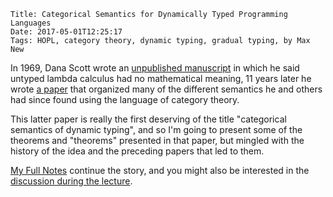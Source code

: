     Title: Categorical Semantics for Dynamically Typed Programming Languages
    Date: 2017-05-01T12:25:17
    Tags: HOPL, category theory, dynamic typing, gradual typing, by Max New

<!-- more -->

In 1969, Dana Scott wrote an [unpublished manuscript][alternative] in
which he said untyped lambda calculus had no mathematical meaning, 11
years later he wrote [a paper][relating] that organized many of the
different semantics he and others had since found using the language
of category theory.

This latter paper is really the first deserving of the title
"categorical semantics of dynamic typing", and so I'm going to present
some of the theorems and "theorems" presented in that paper, but
mingled with the history of the idea and the preceding papers that led
to them.

[My Full Notes](/blog/static/dyn-cats.pdf) continue the story, and you
might also be interested in
the
[discussion during the lecture](https://github.com/nuprl/hopl-s2017/blob/master/lecture_notes/2017-04-07.md).

[alternative]: /blog/static/scott-69-93-type-theoretical-alternative.pdf
[relating]: /blog/static/scott-80-relating-theories.pdf
